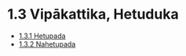 

# 1.3 Vipākattika, Hetuduka

* [1.3.1 Hetupada](1.3/1.3.1.md)
* [1.3.2 Nahetupada](1.3/1.3.2.md)



